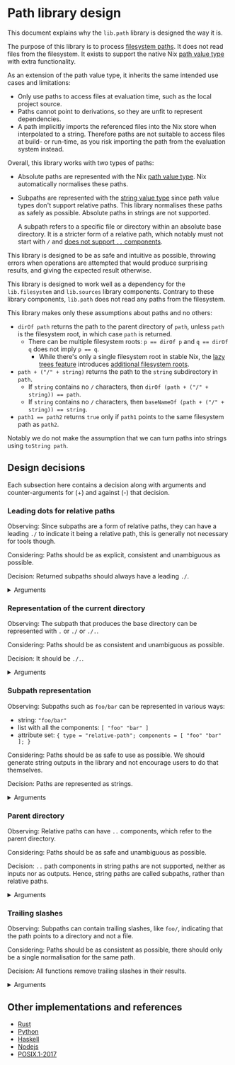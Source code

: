 # Path library design

This document explains why the `lib.path` library is designed the way it is.

The purpose of this library is to process [filesystem paths]. It does not read files from the filesystem.
It exists to support the native Nix [path value type] with extra functionality.

[filesystem paths]: https://en.m.wikipedia.org/wiki/Path_(computing)
[path value type]: https://nixos.org/manual/nix/stable/language/values.html#type-path

As an extension of the path value type, it inherits the same intended use cases and limitations:
- Only use paths to access files at evaluation time, such as the local project source.
- Paths cannot point to derivations, so they are unfit to represent dependencies.
- A path implicitly imports the referenced files into the Nix store when interpolated to a string. Therefore paths are not suitable to access files at build- or run-time, as you risk importing the path from the evaluation system instead.

Overall, this library works with two types of paths:
- Absolute paths are represented with the Nix [path value type]. Nix automatically normalises these paths.
- Subpaths are represented with the [string value type] since path value types don't support relative paths. This library normalises these paths as safely as possible. Absolute paths in strings are not supported.

  A subpath refers to a specific file or directory within an absolute base directory.
  It is a stricter form of a relative path, which notably must not start with `/` and [does not support `..` components](#parents).

[string value type]: https://nixos.org/manual/nix/stable/language/values.html#type-string

This library is designed to be as safe and intuitive as possible, throwing errors when operations are attempted that would produce surprising results, and giving the expected result otherwise.

This library is designed to work well as a dependency for the `lib.filesystem` and `lib.sources` library components. Contrary to these library components, `lib.path` does not read any paths from the filesystem.

This library makes only these assumptions about paths and no others:
- `dirOf path` returns the path to the parent directory of `path`, unless `path` is the filesystem root, in which case `path` is returned.
  - There can be multiple filesystem roots: `p == dirOf p` and `q == dirOf q` does not imply `p == q`.
    - While there's only a single filesystem root in stable Nix, the [lazy trees feature](https://github.com/NixOS/nix/pull/6530) introduces [additional filesystem roots](https://github.com/NixOS/nix/pull/6530#discussion_r1041442173).
- `path + ("/" + string)` returns the path to the `string` subdirectory in `path`.
  - If `string` contains no `/` characters, then `dirOf (path + ("/" + string)) == path`.
  - If `string` contains no `/` characters, then `baseNameOf (path + ("/" + string)) == string`.
- `path1 == path2` returns `true` only if `path1` points to the same filesystem path as `path2`.

Notably we do not make the assumption that we can turn paths into strings using `toString path`.

## Design decisions

Each subsection here contains a decision along with arguments and counter-arguments for (+) and against (-) that decision.

### Leading dots for relative paths
[leading-dots]: #leading-dots-for-relative-paths

Observing: Since subpaths are a form of relative paths, they can have a leading `./` to indicate it being a relative path, this is generally not necessary for tools though.

Considering: Paths should be as explicit, consistent and unambiguous as possible.

Decision: Returned subpaths should always have a leading `./`.

<details>
<summary>Arguments</summary>

- :heavy_plus_sign: In shells, just running `foo` as a command wouldn't execute the file `foo`, whereas `./foo` would execute the file. In contrast, `foo/bar` does execute that file without the need for `./`. This can lead to confusion about when a `./` needs to be prefixed. If a `./` is always included, this becomes a non-issue. This effectively then means that paths don't overlap with command names.
- :heavy_plus_sign: Prepending with `./` makes the subpaths always valid as relative Nix path expressions.
- :heavy_plus_sign: Using paths in command line arguments could give problems if not escaped properly, e.g. if a path was `--version`. This is not a problem with `./--version`. This effectively then means that paths don't overlap with GNU-style command line options.
- :heavy_minus_sign: `./` is not required to resolve relative paths, resolution always has an implicit `./` as prefix.
- :heavy_minus_sign: It's less noisy without the `./`, e.g. in error messages.
  - :heavy_plus_sign: But similarly, it could be confusing whether something was even a path.
    e.g. `foo` could be anything, but `./foo` is more clearly a path.
- :heavy_plus_sign: Makes it more uniform with absolute paths (those always start with `/`).
  - :heavy_minus_sign: That is not relevant for practical purposes.
- :heavy_plus_sign: `find` also outputs results with `./`.
  - :heavy_minus_sign: But only if you give it an argument of `.`. If you give it the argument `some-directory`, it won't prefix that.
- :heavy_minus_sign: `realpath --relative-to` doesn't prefix relative paths with `./`.
  - :heavy_plus_sign: There is no need to return the same result as `realpath`.

</details>

### Representation of the current directory
[curdir]: #representation-of-the-current-directory

Observing: The subpath that produces the base directory can be represented with `.` or `./` or `./.`.

Considering: Paths should be as consistent and unambiguous as possible.

Decision: It should be `./.`.

<details>
<summary>Arguments</summary>

- :heavy_plus_sign: `./` would be inconsistent with [the decision to not persist trailing slashes](#trailing-slashes).
- :heavy_minus_sign: `.` is how `realpath` normalises paths.
- :heavy_plus_sign: `.` can be interpreted as a shell command (it's a builtin for sourcing files in `bash` and `zsh`).
- :heavy_plus_sign: `.` would be the only path without a `/`. It could not be used as a Nix path expression, since those require at least one `/` to be parsed as such.
- :heavy_minus_sign: `./.` is rather long.
  - :heavy_minus_sign: We don't require users to type this though, as it's only output by the library.
    As inputs all three variants are supported for subpaths (and we can't do anything about absolute paths)
- :heavy_minus_sign: `builtins.dirOf "foo" == "."`, so `.` would be consistent with that.
- :heavy_plus_sign: `./.` is consistent with the [decision to have leading `./`](#leading-dots).
- :heavy_plus_sign: `./.` is a valid Nix path expression, although this property does not hold for every relative path or subpath.

</details>

### Subpath representation
[relrepr]: #subpath-representation

Observing: Subpaths such as `foo/bar` can be represented in various ways:
- string: `"foo/bar"`
- list with all the components: `[ "foo" "bar" ]`
- attribute set: `{ type = "relative-path"; components = [ "foo" "bar" ]; }`

Considering: Paths should be as safe to use as possible. We should generate string outputs in the library and not encourage users to do that themselves.

Decision: Paths are represented as strings.

<details>
<summary>Arguments</summary>

- :heavy_plus_sign: It's simpler for the users of the library. One doesn't have to convert a path a string before it can be used.
  - :heavy_plus_sign: Naively converting the list representation to a string with `concatStringsSep "/"` would break for `[]`, requiring library users to be more careful.
- :heavy_plus_sign: It doesn't encourage people to do their own path processing and instead use the library.
  With a list representation it would seem easy to just use `lib.lists.init` to get the parent directory, but then it breaks for `.`, which would be represented as `[ ]`.
- :heavy_plus_sign: `+` is convenient and doesn't work on lists and attribute sets.
  - :heavy_minus_sign: Shouldn't use `+` anyways, we export safer functions for path manipulation.

</details>

### Parent directory
[parents]: #parent-directory

Observing: Relative paths can have `..` components, which refer to the parent directory.

Considering: Paths should be as safe and unambiguous as possible.

Decision: `..` path components in string paths are not supported, neither as inputs nor as outputs. Hence, string paths are called subpaths, rather than relative paths.

<details>
<summary>Arguments</summary>

- :heavy_plus_sign: If we wanted relative paths to behave according to the "physical" interpretation (as a directory tree with relations between nodes), it would require resolving symlinks, since e.g. `foo/..` would not be the same as `.` if `foo` is a symlink.
  - :heavy_minus_sign: The "logical" interpretation is also valid (treating paths as a sequence of names), and is used by some software. It is simpler, and not using symlinks at all is safer.
  - :heavy_plus_sign: Mixing both models can lead to surprises.
  - :heavy_plus_sign: We can't resolve symlinks without filesystem access.
  - :heavy_plus_sign: Nix also doesn't support reading symlinks at evaluation time.
  - :heavy_minus_sign: We could just not handle such cases, e.g. `equals "foo" "foo/bar/.. == false`. The paths are different, we don't need to check whether the paths point to the same thing.
    - :heavy_plus_sign: Assume we said `relativeTo /foo /bar == "../bar"`. If this is used like `/bar/../foo` in the end, and `bar` turns out to be a symlink to somewhere else, this won't be accurate.
      - :heavy_minus_sign: We could decide to not support such ambiguous operations, or mark them as such, e.g. the normal `relativeTo` will error on such a case, but there could be `extendedRelativeTo` supporting that.
- :heavy_minus_sign: `..` are a part of paths, a path library should therefore support it.
  - :heavy_plus_sign: If we can convincingly argue that all such use cases are better done e.g. with runtime tools, the library not supporting it can nudge people towards using those.
- :heavy_minus_sign: We could allow "..", but only in the prefix.
  - :heavy_plus_sign: Then we'd have to throw an error for doing `append /some/path "../foo"`, making it non-composable.
  - :heavy_plus_sign: The same is for returning paths with `..`: `relativeTo /foo /bar => "../bar"` would produce a non-composable path.
- :heavy_plus_sign: We argue that `..` is not needed at the Nix evaluation level, since we'd always start evaluation from the project root and don't go up from there.
  - :heavy_plus_sign: `..` is supported in Nix paths, turning them into absolute paths.
    - :heavy_minus_sign: This is ambiguous in the presence of symlinks.
- :heavy_plus_sign: If you need `..` for building or runtime, you can use build-/run-time tooling to create those (e.g. `realpath` with `--relative-to`), or use absolute paths instead.
  This also gives you the ability to correctly handle symlinks.

</details>

### Trailing slashes
[trailing-slashes]: #trailing-slashes

Observing: Subpaths can contain trailing slashes, like `foo/`, indicating that the path points to a directory and not a file.

Considering: Paths should be as consistent as possible, there should only be a single normalisation for the same path.

Decision: All functions remove trailing slashes in their results.

<details>
<summary>Arguments</summary>

- :heavy_plus_sign: It allows normalisations to be unique, in that there's only a single normalisation for the same path. If trailing slashes were preserved, both `foo/bar` and `foo/bar/` would be valid but different normalisations for the same path.
- Comparison to other frameworks to figure out the least surprising behavior:
  - :heavy_plus_sign: Nix itself doesn't support trailing slashes when parsing and doesn't preserve them when appending paths.
  - :heavy_minus_sign: [Rust's std::path](https://doc.rust-lang.org/std/path/index.html) does preserve them during [construction](https://doc.rust-lang.org/std/path/struct.Path.html#method.new).
    - :heavy_plus_sign: Doesn't preserve them when returning individual [components](https://doc.rust-lang.org/std/path/struct.Path.html#method.components).
    - :heavy_plus_sign: Doesn't preserve them when [canonicalizing](https://doc.rust-lang.org/std/path/struct.Path.html#method.canonicalize).
  - :heavy_plus_sign: [Python 3's pathlib](https://docs.python.org/3/library/pathlib.html#module-pathlib) doesn't preserve them during [construction](https://docs.python.org/3/library/pathlib.html#pathlib.PurePath).
    - Notably it represents the individual components as a list internally.
  - :heavy_minus_sign: [Haskell's filepath](https://hackage.haskell.org/package/filepath-1.4.100.0) has [explicit support](https://hackage.haskell.org/package/filepath-1.4.100.0/docs/System-FilePath.html#g:6) for handling trailing slashes.
    - :heavy_minus_sign: Does preserve them for [normalisation](https://hackage.haskell.org/package/filepath-1.4.100.0/docs/System-FilePath.html#v:normalise).
  - :heavy_minus_sign: [NodeJS's Path library](https://nodejs.org/api/path.html) preserves trailing slashes for [normalisation](https://nodejs.org/api/path.html#pathnormalizepath).
    - :heavy_plus_sign: For [parsing a path](https://nodejs.org/api/path.html#pathparsepath) into its significant elements, trailing slashes are not preserved.
- :heavy_plus_sign: Nix's builtin function `dirOf` gives an unexpected result for paths with trailing slashes: `dirOf "foo/bar/" == "foo/bar"`.
  Inconsistently, `baseNameOf` works correctly though: `baseNameOf "foo/bar/" == "bar"`.
  - :heavy_minus_sign: We are writing a path library to improve handling of paths though, so we shouldn't use these functions and discourage their use.
- :heavy_minus_sign: Unexpected result when normalising intermediate paths, like `relative.normalise ("foo" + "/") + "bar" == "foobar"`.
  - :heavy_plus_sign: This is not a practical use case though.
  - :heavy_plus_sign: Don't use `+` to append paths, this library has a `join` function for that.
    - :heavy_minus_sign: Users might use `+` out of habit though.
- :heavy_plus_sign: The `realpath` command also removes trailing slashes.
- :heavy_plus_sign: Even with a trailing slash, the path is the same, it's only an indication that it's a directory.

</details>

## Other implementations and references

- [Rust](https://doc.rust-lang.org/std/path/struct.Path.html)
- [Python](https://docs.python.org/3/library/pathlib.html)
- [Haskell](https://hackage.haskell.org/package/filepath-1.4.100.0/docs/System-FilePath.html)
- [Nodejs](https://nodejs.org/api/path.html)
- [POSIX.1-2017](https://pubs.opengroup.org/onlinepubs/9699919799/nframe.html)
